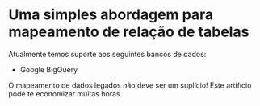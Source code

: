 # Uma simples abordagem para mapeamento de relação de tabelas

Atualmente temos suporte aos seguintes bancos de dados:
- Google BigQuery

O mapeamento de dados legados não deve ser um suplício!
Este artifício pode te economizar muitas horas.

